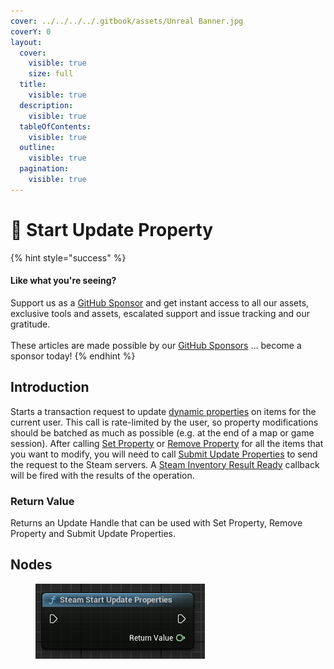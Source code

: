 ```yaml
---
cover: ../../../../.gitbook/assets/Unreal Banner.jpg
coverY: 0
layout:
  cover:
    visible: true
    size: full
  title:
    visible: true
  description:
    visible: true
  tableOfContents:
    visible: true
  outline:
    visible: true
  pagination:
    visible: true
---
```


# 🔵 Start Update Property

{% hint style="success" %}
#### Like what you're seeing?

Support us as a [GitHub Sponsor](../../../../where-to-buy/become-a-sponsor.md) and get instant access to all our assets, exclusive tools and assets, escalated support and issue tracking and our gratitude.\
\
These articles are made possible by our [GitHub Sponsors](../../../../where-to-buy/become-a-sponsor.md) ... become a sponsor today!
{% endhint %}

## Introduction

Starts a transaction request to update [dynamic properties](https://partner.steamgames.com/doc/features/inventory/dynamicproperties) on items for the current user. This call is rate-limited by the user, so property modifications should be batched as much as possible (e.g. at the end of a map or game session). After calling [Set Property](set-property.md) or [Remove Property](remove-property.md) for all the items that you want to modify, you will need to call [Submit Update Properties](submit-update-property.md) to send the request to the Steam servers. A [Steam Inventory Result Ready](../events/inventory-results-ready.md) callback will be fired with the results of the operation.

### Return Value

Returns an Update Handle that can be used with Set Property, Remove Property and Submit Update Properties.

## Nodes

<figure><img src="../../../../.gitbook/assets/image (233).png" alt=""><figcaption></figcaption></figure>
